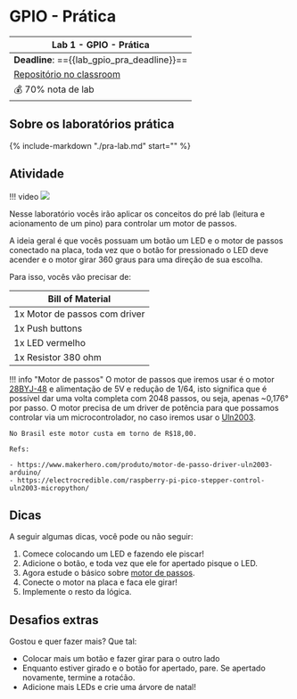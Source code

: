 # GPIO - Prática

| Lab 1 - GPIO - Prática                                 |
|--------------------------------------------------------|
| **Deadline**: =={{lab_gpio_pra_deadline}}==            |
| [Repositório no classroom]({{lab_gpio_pra_classroom}}) |
| 💰 70% nota de lab                                     |

## Sobre os laboratórios prática

{%
   include-markdown "./pra-lab.md"
   start="<!--intro-start-->"
%}
    
## Atividade

!!! video
    ![](https://youtu.be/xx529vCDUPM)

Nesse laboratório vocês irão aplicar os conceitos do pré lab (leitura e acionamento de um pino) para controlar um motor de passos. 

A ideia geral é que vocês possuam um botão um LED e o motor de passos conectado na placa, toda vez que o botão for pressionado o LED deve acender e o motor girar 360 graus para uma direção de sua escolha.

Para isso, vocês vão precisar de:

| Bill of Material              |
|-------------------------------|
| 1x Motor de passos com driver |
| 1x Push buttons               |
| 1x LED vermelho               |
| 1x Resistor 380 ohm           |

!!! info "Motor de passos"
    O motor de passos que iremos usar é o motor [28BYJ-48](https://www.makerhero.com/img/files/download/Datasheet_28BYJ-48.pdf) e alimentação de 5V e redução de 1/64, isto significa que é possível dar uma volta completa com 2048 passos, ou seja, apenas ~0,176° por passo. O motor precisa de um driver de potência para que possamos controlar via um microcontrolador, no caso iremos usar o [Uln2003](https://www.makerhero.com/img/files/download/ULN2003A-Datasheet.pdf).
    
    No Brasil este motor custa em torno de R$18,00.
    
    Refs:
 
    - https://www.makerhero.com/produto/motor-de-passo-driver-uln2003-arduino/
    - https://electrocredible.com/raspberry-pi-pico-stepper-control-uln2003-micropython/

## Dicas

A seguir algumas dicas, você pode ou não seguir:

1. Comece colocando um LED e fazendo ele piscar!
1. Adicione o botão, e toda vez que ele for apertado pisque o LED.
1. Agora estude o básico sobre [motor de passos](https://howtomechatronics.com/tutorials/arduino/stepper-motors-and-arduino-the-ultimate-guide/).
1. Conecte o motor na placa e faca ele girar!
1. Implemente o resto da lógica.

## Desafios extras

Gostou e quer fazer mais? Que tal:

- Colocar mais um botão e fazer girar para o outro lado
- Enquanto estiver girado e o botão for apertado, pare. Se apertado novamente, termine a rotaćão.
- Adicione mais LEDs e crie uma árvore de natal! 
